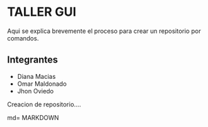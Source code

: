 # TALLER GUI 

Aqui se explica brevemente el proceso para crear un repositorio por comandos.

## Integrantes

* Diana Macias
* Omar Maldonado
* Jhon Oviedo

Creacion de repositorio....

md= MARKDOWN 
    